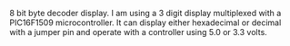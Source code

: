 8 bit byte decoder display. I am using a 3 digit display multiplexed with a PIC16F1509 microcontroller. It can display either hexadecimal or decimal with a jumper pin and operate with a controller using 5.0 or 3.3 volts.
